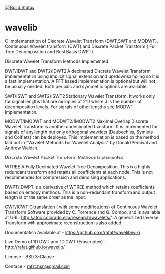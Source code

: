 [![Build Status](https://travis-ci.org/rafat/wavelib.svg?branch=master)](https://travis-ci.org/rafat/wavelib)

wavelib
=======

C Implementation of Discrete Wavelet Transform (DWT,SWT and MODWT), Continuous Wavelet transform (CWT) and Discrete Packet Transform ( Full Tree Decomposition and Best Basis DWPT).

Discrete Wavelet Transform Methods Implemented

DWT/IDWT and DWT2/IDWT2 A decimated Discrete Wavelet Transform implementation using implicit signal extension and up/downsampling so it is a fast implementation. A FFT based implementation is optional but will not be usually needed. Both periodic and symmetric options are available.

SWT/ISWT and SWT2/ISWT2 Stationary Wavelet Transform. It works only for signal lengths that are multiples of 2^J where J is the number of decomposition levels. For signals of other lengths see MODWT implementation.

MODWT/IMODWT and MODWT2/IMODWT2 Maximal Overlap Discrete Wavelet Transform is another undecimated transform. It is implemented for signals of any length but only orthogonal wavelets (Daubechies, Symlets and Coiflets) can be deployed. This implementation is based on the method laid out in "Wavelet Methods For Wavelet Analysis" by Donald Percival and Andrew Walden. 

Discrete Wavelet Packet Transform Methods Implemented

WTREE A Fully Decimated Wavelet Tree Decomposition. This is a highly redundant transform and retains all coefficients at each node. This is not recommended for compression and denoising applications.

DWPT/IDWPT Is a derivative of WTREE method which retains coefficients based on entropy methods. This is a non-redundant transform and output length is of the same order as the input.

CWT/ICWT C translation ( with some modifications) of Continuous Wavelet  Transform Software provided by C. Torrence and G. Compo, and is available at URL: http://atoc.colorado.edu/research/wavelets/'. A generalized Inverse Transform with approximate reconstruction is also added.

Documentation Available at - https://github.com/rafat/wavelib/wiki

Live Demo of 1D DWT and 1D CWT (Emscripten) - http://rafat.github.io/wavelib/

License - BSD 3-Clause

Contace - rafat.hsn@gmail.com
